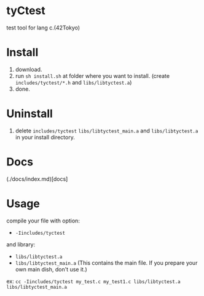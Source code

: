 # tyCtest

test tool for lang c.(42Tokyo)

# Install

1. download.
2. run `sh install.sh` at folder where you want to install.
	(create `includes/tyctest/*.h` and `libs/libtyctest.a`)
3. done.

# Uninstall

1. delete `includes/tyctest` `libs/libtyctest_main.a` and `libs/libtyctest.a` in your install directory.

# Docs

(./docs/index.md)[docs]

# Usage

compile your file with option:
* `-Iincludes/tyctest`

and library:
* `libs/libtyctest.a`
* `libs/libtyctest_main.a` (This contains the main file. If you prepare your own main dish, don't use it.)

ex:
`cc -Iincludes/tyctest my_test.c my_test1.c libs/libtyctest.a libs/libtyctest_main.a`
